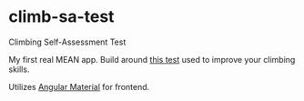 # climb-sa-test

Climbing Self-Assessment Test

My first real MEAN app. Build around [this test](http://www.edenrockclimbing.com/blog/posts/climbing-performance-self-assessment-test) used to improve your climbing skills.

Utilizes [Angular Material](https://material.angularjs.org) for frontend.
